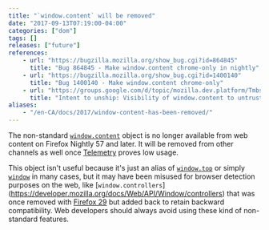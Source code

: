 ```yaml
---
title: "`window.content` will be removed"
date: "2017-09-13T07:19:00-04:00"
categories: ["dom"]
tags: []
releases: ["future"]
references:
    - url: "https://bugzilla.mozilla.org/show_bug.cgi?id=864845"
      title: "Bug 864845 - Make window.content chrome-only in nightly"
    - url: "https://bugzilla.mozilla.org/show_bug.cgi?id=1400140"
      title: "Bug 1400140 - Make window.content chrome-only"
    - url: "https://groups.google.com/d/topic/mozilla.dev.platform/Tmbs-wFwHzo/discussion"
      title: "Intent to unship: Visibility of window.content to untrusted code"
aliases:
    - "/en-CA/docs/2017/window-content-has-been-removed/"
---
```

The non-standard [`window.content`](https://developer.mozilla.org/docs/Web/API/Window/content) object is no longer available from web content on Firefox Nightly 57 and later. It will be removed from other channels as well once [Telemetry](https://telemetry.mozilla.org/) proves low usage.

This object isn't useful because it's just an alias of [`window.top`](https://developer.mozilla.org/docs/Web/API/Window/top) or simply [`window`](https://developer.mozilla.org/docs/Web/API/Window) in many cases, but it may have been misused for browser detection purposes on the web, like [`window.controllers`] (https://developer.mozilla.org/docs/Web/API/Window/controllers) that was once removed with [Firefox 29](https://www.fxsitecompat.dev/en-CA/docs/2014/window-content-controllers-pkcs11-and-loadstatus-have-been-removed/) but added back to retain backward compatibility. Web developers should always avoid using these kind of non-standard features.
